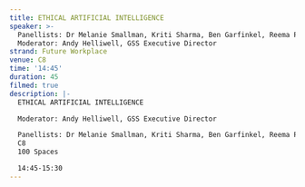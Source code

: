 ```yaml
---
title: ETHICAL ARTIFICIAL INTELLIGENCE
speaker: >-
  Panellists: Dr Melanie Smallman, Kriti Sharma, Ben Garfinkel, Reema Patel C8.
  Moderator: Andy Helliwell, GSS Executive Director
strand: Future Workplace
venue: C8
time: '14:45'
duration: 45
filmed: true
description: |-
  ETHICAL ARTIFICIAL INTELLIGENCE

  Moderator: Andy Helliwell, GSS Executive Director

  Panellists: Dr Melanie Smallman, Kriti Sharma, Ben Garfinkel, Reema Patel
  C8
  100 Spaces

  14:45-15:30
---
```


